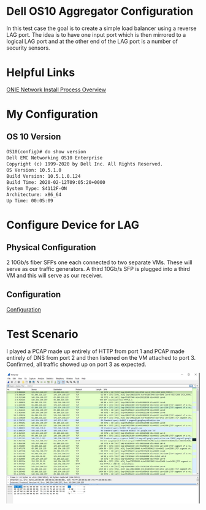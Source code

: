 # Dell OS10 Aggregator Configuration

In this test case the goal is to create a simple load balancer using a reverse
LAG port. The idea is to have one input port which is then mirrored to a logical
LAG port and at the other end of the LAG port is a number of security sensors.

# Helpful Links

[ONIE Network Install Process Overview](https://opencomputeproject.github.io/onie/user-guide/index.html#installing-over-the-network)

# My Configuration

## OS 10 Version

    OS10(config)# do show version
    Dell EMC Networking OS10 Enterprise
    Copyright (c) 1999-2020 by Dell Inc. All Rights Reserved.
    OS Version: 10.5.1.0
    Build Version: 10.5.1.0.124
    Build Time: 2020-02-12T09:05:20+0000
    System Type: S4112F-ON
    Architecture: x86_64
    Up Time: 00:05:09

# Configure Device for LAG

## Physical Configuration

2 10Gb/s fiber SFPs one each connected to two separate VMs. These will serve as
our traffic generators. A third 10Gb/s SFP is plugged into a third VM and this
will serve as our receiver.

## Configuration

[Configuration](./configuration)

# Test Scenario

I played a PCAP made up entirely of HTTP from port 1 and PCAP made entirely of DNS
from port 2 and then listened on the VM attached to port 3. Confirmed, all traffic
showed up on port 3 as expected.

![](./images/confirmation.JPG)